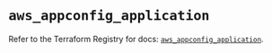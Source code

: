 # `aws_appconfig_application`

Refer to the Terraform Registry for docs: [`aws_appconfig_application`](https://registry.terraform.io/providers/hashicorp/aws/5.82.1/docs/resources/appconfig_application).
